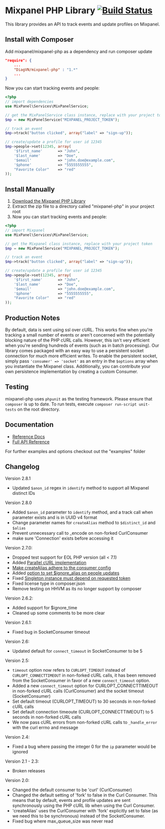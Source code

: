 # Mixpanel PHP Library [![Build Status](https://travis-ci.org/mixpanel/mixpanel-php.svg)](https://travis-ci.org/mixpanel/mixpanel-php)

This library provides an API to track events and update profiles on Mixpanel.

## Install with Composer

Add mixpanel/mixpanel-php as a dependency and run composer update

```json
"require": {
    ...
    "DiagVN/mixpanel-php" : "1.*"
    ...
}
```

Now you can start tracking events and people:

```php
<?php
// import dependencies
use MixPanel\Services\MixPanelService;

// get the MixPanelService class instance, replace with your project token
$mp = new MixPanelService("MIXPANEL_PROJECT_TOKEN");

// track an event
$mp->track("button clicked", array("label" => "sign-up"));

// create/update a profile for user id 12345
$mp->people->set(12345, array(
    '$first_name'       => "John",
    '$last_name'        => "Doe",
    '$email'            => "john.doe@example.com",
    '$phone'            => "5555555555",
    "Favorite Color"    => "red"
));
```

## Install Manually

1. <a href="https://github.com/DiagVN/mixpanel/archive/refs/heads/master.zip">Download the Mixpanel PHP Library</a>
2. Extract the zip file to a directory called "mixpanel-php" in your project root
3. Now you can start tracking events and people:

```php
<?php
// import Mixpanel
use MixPanel\Services\MixPanelService;

// get the Mixpanel class instance, replace with your project token
$mp = new MixPanelService("MIXPANEL_PROJECT_TOKEN");

// track an event
$mp->track("button clicked", array("label" => "sign-up"));

// create/update a profile for user id 12345
$mp->people->set(12345, array(
    '$first_name'       => "John",
    '$last_name'        => "Doe",
    '$email'            => "john.doe@example.com",
    '$phone'            => "5555555555",
    "Favorite Color"    => "red"
));
```

## Production Notes

By default, data is sent using ssl over cURL. This works fine when you're tracking a small number of events or aren't concerned with the potentially blocking nature of the PHP cURL calls. However, this isn't very efficient when you're sending hundreds of events (such as in batch processing). Our library comes packaged with an easy way to use a persistent socket connection for much more efficient writes. To enable the persistent socket, simply pass `'consumer' => 'socket'` as an entry in the `$options` array when you instantiate the Mixpanel class. Additionally, you can contribute your own persistence implementation by creating a custom Consumer.

## Testing

mixpanel-php uses `phpunit` as the testing framework. Please ensure that `composer` is up to date.
To run tests, execute `composer run-script unit-tests` on the root directory.

## Documentation

- <a href="https://mixpanel.com/help/reference/php" target="_blank">Reference Docs</a>
- <a href="http://mixpanel.github.io/mixpanel-php" target="_blank">Full API Reference</a>

For further examples and options checkout out the "examples" folder

## Changelog

Version 2.8.1

- Updated `$anon_id` regex in `identify` method to support all Mixpanel distinct IDs

Version 2.8.0

- Added `$anon_id` parameter to `identify` method, and a track call when parameter exists and is in UUID v4 format
- Change parameter names for `createAlias` method to `$distinct_id` and `$alias`
- Prevent unnecessary call to \_encode on non-forked CurlConsumer
- make sure 'Connection' exists before accessing it

Version 2.7.0:

- Dropped test support for EOL PHP version (all < 7.1)
- Added <a href="https://github.com/mixpanel/mixpanel-php/commit/6f15000309093b54f7f59f07af297f576fd3a498">Parallel cURL implementation</a>
- <a href="https://github.com/mixpanel/mixpanel-php/commit/1f814c1be704217e4bc8bf570fad844360fa7318">Make createAlias adhere to the consumer config</a>
- Added <a href="https://github.com/mixpanel/mixpanel-php/commit/f2812f4e696ef747b2ab0640f46df97d1bf309c0">option to set $ignore_alias on people updates</a>
- Fixed <a href="https://github.com/mixpanel/mixpanel-php/commit/d50267c48b08eb3c5e1dee2b5dd932cf2b4c3977">Singleton instance must depend on requested token</a>
- Fixed license type in composer.json
- Remove testing on HHVM as its no longer support by composer

Version 2.6.2:

- Added support for $ignore_time
- Cleaned up some comments to be more clear

Version 2.6.1:

- Fixed bug in SocketConsumer timeout

Version 2.6:

- Updated default for `connect_timeout` in SocketConsumer to be 5

Version 2.5:

- `timeout` option now refers to `CURLOPT_TIMEOUT` instead of `CURLOPT_CONNECTTIMEOUT` in non-forked cURL calls, it has been removed from the SocketConsumer in favor of a new `connect_timeout` option.
- Added a new `connect_timeout` option for CURLOPT_CONNECTTIMEOUT in non-forked cURL calls (CurlConsumer) and the socket timeout (SocketConsumer)
- Set default timeout (CURLOPT_TIMEOUT) to 30 seconds in non-forked cURL calls
- Set default connection timeoute (CURLOPT_CONNECTTIMEOUT) to 5 seconds in non-forked cURL calls
- We now pass cURL errors from non-forked cURL calls to `_handle_error` with the curl errno and message

Version 2.4:

- Fixed a bug where passing the integer 0 for the `ip` parameter would be ignored

Version 2.1 - 2.3:

- Broken releases

Version 2.0:

- Changed the default consumer to be 'curl' (CurlConsumer)
- Changed the default setting of 'fork' to false in the Curl Consumer. This means that by default, events and profile updates are sent synchronously using the PHP cURL lib when using the Curl Consumer.
- 'createAlias' uses the CurlConsumer with 'fork' explicitly set to false (as we need this to be synchronous) instead of the SocketConsumer.
- Fixed bug where max_queue_size was never read
